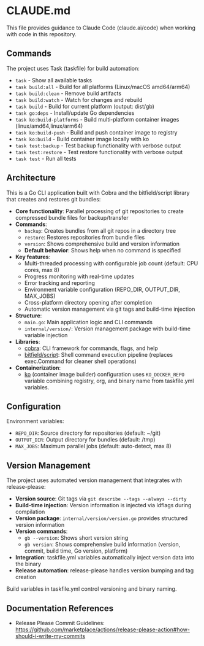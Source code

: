 # CLAUDE.md

This file provides guidance to Claude Code (claude.ai/code) when working with code in this repository.

## Commands

The project uses Task (taskfile) for build automation:

- `task` - Show all available tasks
- `task build:all` - Build for all platforms (Linux/macOS amd64/arm64)  
- `task build:clean` - Remove build artifacts
- `task build:watch` - Watch for changes and rebuild
- `task build` - Build for current platform (output: dist/gb)
- `task go:deps` - Install/update Go dependencies
- `task ko:build-platforms` - Build multi-platform container images (linux/amd64,linux/arm64)
- `task ko:build-push` - Build and push container image to registry
- `task ko:build` - Build container image locally with ko
- `task test:backup` - Test backup functionality with verbose output
- `task test:restore` - Test restore functionality with verbose output
- `task test` - Run all tests

## Architecture

This is a Go CLI application built with Cobra and the bitfield/script library that creates and restores git bundles:

- **Core functionality**: Parallel processing of git repositories to create compressed bundle files for backup/transfer
- **Commands**: 
  - `backup`: Creates bundles from all git repos in a directory tree
  - `restore`: Restores repositories from bundle files
  - `version`: Shows comprehensive build and version information
  - **Default behavior**: Shows help when no command is specified
- **Key features**:
  - Multi-threaded processing with configurable job count (default: CPU cores, max 8)
  - Progress monitoring with real-time updates
  - Error tracking and reporting
  - Environment variable configuration (REPO_DIR, OUTPUT_DIR, MAX_JOBS)
  - Cross-platform directory opening after completion
  - Automatic version management via git tags and build-time injection
- **Structure**:
  - `main.go`: Main application logic and CLI commands
  - `internal/version/`: Version management package with build-time variable injection
- **Libraries**:
  - [cobra](https://github.com/spf13/cobra): CLI framework for commands, flags, and help
  - [bitfield/script](https://github.com/bitfield/script): Shell command execution pipeline (replaces exec.Command for cleaner shell operations)
- **Containerization**:
  - [ko](https://ko.build) (container image builder) configuration uses `KO_DOCKER_REPO` variable combining registry, org, and binary name from taskfile.yml variables.

## Configuration

Environment variables:

- `REPO_DIR`: Source directory for repositories (default: ~/git)
- `OUTPUT_DIR`: Output directory for bundles (default: /tmp)  
- `MAX_JOBS`: Maximum parallel jobs (default: auto-detect, max 8)

## Version Management

The project uses automated version management that integrates with release-please:

- **Version source**: Git tags via `git describe --tags --always --dirty`
- **Build-time injection**: Version information is injected via ldflags during compilation
- **Version package**: `internal/version/version.go` provides structured version information
- **Version commands**:
  - `gb --version`: Shows short version string
  - `gb version`: Shows comprehensive build information (version, commit, build time, Go version, platform)
- **Integration**: taskfile.yml variables automatically inject version data into the binary
- **Release automation**: release-please handles version bumping and tag creation

Build variables in taskfile.yml control versioning and binary naming.

## Documentation References

- Release Please Commit Guidelines: https://github.com/marketplace/actions/release-please-action#how-should-i-write-my-commits